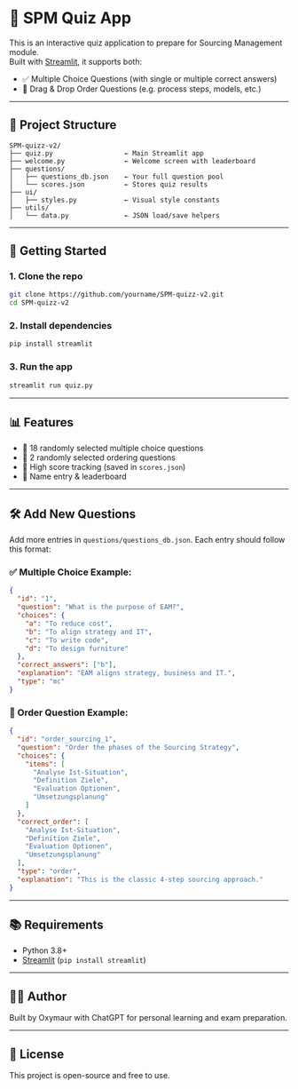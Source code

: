 # 🧠 SPM Quiz App

This is an interactive quiz application to prepare for Sourcing Management module.  
Built with [Streamlit](https://streamlit.io/), it supports both:

- ✅ Multiple Choice Questions (with single or multiple correct answers)
- 🔀 Drag & Drop Order Questions (e.g. process steps, models, etc.)

---

## 📁 Project Structure

```
SPM-quizz-v2/
├── quiz.py                  ← Main Streamlit app
├── welcome.py               ← Welcome screen with leaderboard
├── questions/
│   ├── questions_db.json    ← Your full question pool
│   └── scores.json          ← Stores quiz results
├── ui/
│   ├── styles.py            ← Visual style constants
├── utils/
│   └── data.py              ← JSON load/save helpers
```

---

## 🚀 Getting Started

### 1. Clone the repo

```bash
git clone https://github.com/yourname/SPM-quizz-v2.git
cd SPM-quizz-v2
```



### 2. Install dependencies

```bash
pip install streamlit
```

### 3. Run the app

```bash
streamlit run quiz.py
```

---

## 📊 Features

- 🎯 18 randomly selected multiple choice questions
- 🔄 2 randomly selected ordering questions
- 💾 High score tracking (saved in `scores.json`)
- 🧑 Name entry & leaderboard

---

## 🛠️ Add New Questions

Add more entries in `questions/questions_db.json`. Each entry should follow this format:

### ✅ Multiple Choice Example:
```json
{
  "id": "1",
  "question": "What is the purpose of EAM?",
  "choices": {
    "a": "To reduce cost",
    "b": "To align strategy and IT",
    "c": "To write code",
    "d": "To design furniture"
  },
  "correct_answers": ["b"],
  "explanation": "EAM aligns strategy, business and IT.",
  "type": "mc"
}
```

### 🔀 Order Question Example:
```json
{
  "id": "order_sourcing_1",
  "question": "Order the phases of the Sourcing Strategy",
  "choices": {
    "items": [
      "Analyse Ist-Situation",
      "Definition Ziele",
      "Evaluation Optionen",
      "Umsetzungsplanung"
    ]
  },
  "correct_order": [
    "Analyse Ist-Situation",
    "Definition Ziele",
    "Evaluation Optionen",
    "Umsetzungsplanung"
  ],
  "type": "order",
  "explanation": "This is the classic 4-step sourcing approach."
}
```

---

## 📚 Requirements

- Python 3.8+
- [Streamlit](https://docs.streamlit.io/) (`pip install streamlit`)

---

## 👨‍🎓 Author

Built by Oxymaur with ChatGPT for personal learning and exam preparation.

---

## 📝 License

This project is open-source and free to use.
